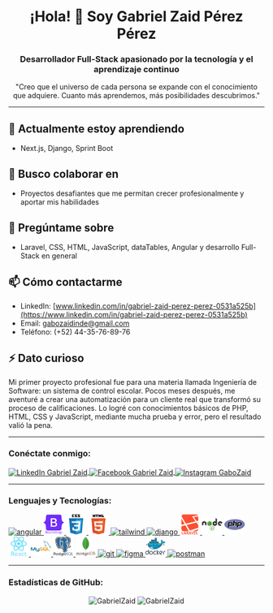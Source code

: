 <h1 align="center">¡Hola! 👋 Soy Gabriel Zaid Pérez Pérez</h1>
<h3 align="center">Desarrollador Full-Stack apasionado por la tecnología y el aprendizaje continuo</h3>

<p align="center">
  "Creo que el universo de cada persona se expande con el conocimiento que adquiere. Cuanto más aprendemos, más posibilidades descubrimos."
</p>

---

## 🌱 Actualmente estoy aprendiendo
- Next.js, Django, Sprint Boot

## 👯 Busco colaborar en
- Proyectos desafiantes que me permitan crecer profesionalmente y aportar mis habilidades

## 💬 Pregúntame sobre
- Laravel, CSS, HTML, JavaScript, dataTables, Angular y desarrollo Full-Stack en general

## 📫 Cómo contactarme
- LinkedIn: [www.linkedin.com/in/gabriel-zaid-perez-perez-0531a525b](https://www.linkedin.com/in/gabriel-zaid-perez-perez-0531a525b)
- Email: gabozaidinde@gmail.com
- Teléfono: (+52) 44-35-76-89-76

## ⚡ Dato curioso
Mi primer proyecto profesional fue para una materia llamada Ingeniería de Software: un sistema de control escolar. Pocos meses después, me aventuré a crear una automatización para un cliente real que transformó su proceso de calificaciones. Lo logré con conocimientos básicos de PHP, HTML, CSS y JavaScript, mediante mucha prueba y error, pero el resultado valió la pena.

---

<h3 align="left">Conéctate conmigo:</h3>
<p align="left">
  <a href="https://linkedin.com/in/gabriel-zaid-perez-perez-0531a525b" target="blank">
    <img align="center" src="https://raw.githubusercontent.com/rahuldkjain/github-profile-readme-generator/master/src/images/icons/Social/linked-in-alt.svg" alt="LinkedIn Gabriel Zaid" height="30" width="40" />
  </a>
  <a href="https://fb.com/gabriel perez" target="blank">
    <img align="center" src="https://raw.githubusercontent.com/rahuldkjain/github-profile-readme-generator/master/src/images/icons/Social/facebook.svg" alt="Facebook Gabriel Zaid" height="30" width="40" />
  </a>
  <a href="https://instagram.com/gabozaid" target="blank">
    <img align="center" src="https://raw.githubusercontent.com/rahuldkjain/github-profile-readme-generator/master/src/images/icons/Social/instagram.svg" alt="Instagram GaboZaid" height="30" width="40" />
  </a>
</p>

---

<h3 align="left">Lenguajes y Tecnologías:</h3>
<p align="left">
  <!-- Frontend -->
  <a href="https://angular.io" target="_blank" rel="noreferrer">
    <img src="https://angular.io/assets/images/logos/angular/angular.svg" alt="angular" width="40" height="40"/>
  </a>
  <a href="https://getbootstrap.com" target="_blank" rel="noreferrer">
    <img src="https://raw.githubusercontent.com/devicons/devicon/master/icons/bootstrap/bootstrap-plain-wordmark.svg" alt="bootstrap" width="40" height="40"/>
  </a>
  <a href="https://www.w3schools.com/css/" target="_blank" rel="noreferrer">
    <img src="https://raw.githubusercontent.com/devicons/devicon/master/icons/css3/css3-original-wordmark.svg" alt="css3" width="40" height="40"/>
  </a>
  <a href="https://www.w3.org/html/" target="_blank" rel="noreferrer">
    <img src="https://raw.githubusercontent.com/devicons/devicon/master/icons/html5/html5-original-wordmark.svg" alt="html5" width="40" height="40"/>
  </a>
  <a href="https://tailwindcss.com/" target="_blank" rel="noreferrer">
    <img src="https://www.vectorlogo.zone/logos/tailwindcss/tailwindcss-icon.svg" alt="tailwind" width="40" height="40"/>
  </a>
  
  <!-- Backend -->
  <a href="https://www.djangoproject.com/" target="_blank" rel="noreferrer">
    <img src="https://cdn.worldvectorlogo.com/logos/django.svg" alt="django" width="40" height="40"/>
  </a>
  <a href="https://laravel.com/" target="_blank" rel="noreferrer">
    <img src="https://raw.githubusercontent.com/devicons/devicon/master/icons/laravel/laravel-plain-wordmark.svg" alt="laravel" width="40" height="40"/>
  </a>
  <a href="https://nodejs.org" target="_blank" rel="noreferrer">
    <img src="https://raw.githubusercontent.com/devicons/devicon/master/icons/nodejs/nodejs-original-wordmark.svg" alt="nodejs" width="40" height="40"/>
  </a>
  <a href="https://www.php.net" target="_blank" rel="noreferrer">
    <img src="https://raw.githubusercontent.com/devicons/devicon/master/icons/php/php-original.svg" alt="php" width="40" height="40"/>
  </a>
  <a href="https://reactjs.org/" target="_blank" rel="noreferrer">
    <img src="https://raw.githubusercontent.com/devicons/devicon/master/icons/react/react-original-wordmark.svg" alt="react" width="40" height="40"/>
  </a>
  
  <!-- Databases -->
  <a href="https://www.mysql.com/" target="_blank" rel="noreferrer">
    <img src="https://raw.githubusercontent.com/devicons/devicon/master/icons/mysql/mysql-original-wordmark.svg" alt="mysql" width="40" height="40"/>
  </a>
  <a href="https://www.postgresql.org" target="_blank" rel="noreferrer">
    <img src="https://raw.githubusercontent.com/devicons/devicon/master/icons/postgresql/postgresql-original-wordmark.svg" alt="postgresql" width="40" height="40"/>
  </a>
  <a href="https://www.mongodb.com/" target="_blank" rel="noreferrer">
    <img src="https://raw.githubusercontent.com/devicons/devicon/master/icons/mongodb/mongodb-original-wordmark.svg" alt="mongodb" width="40" height="40"/>
  </a>
  
  <!-- Tools -->
  <a href="https://git-scm.com/" target="_blank" rel="noreferrer">
    <img src="https://www.vectorlogo.zone/logos/git-scm/git-scm-icon.svg" alt="git" width="40" height="40"/>
  </a>
  <a href="https://www.figma.com/" target="_blank" rel="noreferrer">
    <img src="https://www.vectorlogo.zone/logos/figma/figma-icon.svg" alt="figma" width="40" height="40"/>
  </a>
  <a href="https://www.docker.com/" target="_blank" rel="noreferrer">
    <img src="https://raw.githubusercontent.com/devicons/devicon/master/icons/docker/docker-original-wordmark.svg" alt="docker" width="40" height="40"/>
  </a>
  <a href="https://postman.com" target="_blank" rel="noreferrer">
    <img src="https://www.vectorlogo.zone/logos/getpostman/getpostman-icon.svg" alt="postman" width="40" height="40"/>
  </a>
</p>

---

<h3 align="left">Estadísticas de GitHub:</h3>
<p align="center">
  <img align="center" src="https://github-readme-stats.vercel.app/api?username=GabrielZaid&show_icons=true&locale=es&theme=dark" alt="GabrielZaid" />
  <img align="center" src="https://github-readme-streak-stats.herokuapp.com/?user=GabrielZaid&theme=dark" alt="GabrielZaid" />
</p>
